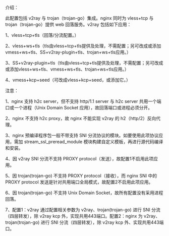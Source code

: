 介绍：

此配置包括 v2ray 与 trojan（trojan-go）集成。nginx 同时为 vless+tcp 与 trojan（trojan-go）提供 web 回落服务。v2ray 包括如下应用：

1、vless+tcp+tls（回落/分流配置。）

2、vless+ws+tls（tls由vless+tcp+tls提供及处理，不需配置；另可改成或添加vmess+ws+tls、SS+v2ray-plugin+tls、trojan+ws+tls应用。）

3、SS+v2ray-plugin+tls（tls由vless+tcp+tls提供及处理，不需配置；另可改成或添加vless+ws+tls、vmess+ws+tls、trojan+ws+tls应用。）

4、vmess+kcp+seed（可改成vless+kcp+seed，或添加它。）


注意：

1、nginx 支持 h2c server，但不支持 http/1.1 server 与 h2c server 共用一个端口或一个进程（Unix Domain Socket 应用），故回落端口或进程必须分开。

2、nginx 不支持 h2c proxy，故 nginx 不能实现 v2ray 的 h2（http/2）反向代理。

3、nginx 预编译程序包一般不带支持 SNI 分流协议的模块。如要使用此项协议应用，需加 stream_ssl_preread_module 模块构建自定义模板，再进行源代码编译和安装。

4、因 v2ray SNI 分流不支持 PROXY protocol（发送），故配置1不启用此项应用。

5、因 trojan(trojan-go) 不支持 PROXY protocol（接收），而 nginx SNI 中的 PROXY protocol 发送是针对共用端口全局模式，故配置2不启用此项应用。

6、因 trojan(trojan-go) 不支持 Unix Domain Socket，故所有配置没有采用进程回落。

7、配置1：v2ray 通过配置相关参数为 v2ray、trojan(trojan-go) 进行 SNI 分流（四层转发），除 v2ray kcp 外，实现共用443端口。配置2：nginx 为 v2ray、trojan(trojan-go) 进行 SNI 分流（四层转发），除 v2ray kcp 外、实现共用443端口。
